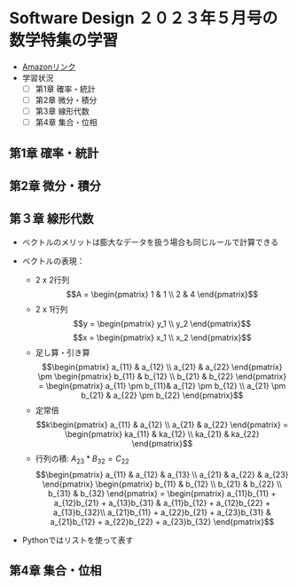 # Software Design ２０２３年５月号の数学特集の学習

- [Amazonリンク](https://www.amazon.co.jp/Software-Design-ソフトウェアデザイン-2023年5月号-雑誌-ebook/dp/B0C1J9BMWT/ref=sr_1_5?qid=1689412419&s=books&sr=1-5)
- 学習状況
    - [ ] 第1章 確率・統計
    - [ ] 第2章 微分・積分
    - [ ] 第3章 線形代数
    - [ ] 第4章 集合・位相

## 第1章 確率・統計

## 第2章 微分・積分

## 第３章 線形代数

- ベクトルのメリットは膨大なデータを扱う場合も同じルールで計算できる

- ベクトルの表現：
    - 2 x 2行列
$$A = \begin{pmatrix}
   1 & 1 \\
   2 & 4
\end{pmatrix}$$
    - 2 x 1行列
$$y = \begin{pmatrix}
    y_1 \\
    y_2
\end{pmatrix}$$
$$x = \begin{pmatrix}
    x_1 \\
    x_2
\end{pmatrix}$$
    - 足し算・引き算
$$\begin{pmatrix}
    a_{11} & a_{12} \\
    a_{21} & a_{22}
\end{pmatrix} \pm
\begin{pmatrix}
    b_{11} & b_{12} \\
    b_{21} & b_{22}
\end{pmatrix} =
\begin{pmatrix}
    a_{11} \pm b_{11}& a_{12} \pm b_{12} \\
    a_{21} \pm b_{21} & a_{22} \pm b_{22}
\end{pmatrix}$$
    - 定常倍
$$k\begin{pmatrix}
    a_{11} & a_{12} \\
    a_{21} & a_{22}
\end{pmatrix} =
\begin{pmatrix}
    ka_{11} & ka_{12} \\
    ka_{21} & ka_{22}
\end{pmatrix}$$
    - 行列の積: $A_{23} * B_{32} = C_{22}$
$$\begin{pmatrix}
    a_{11} & a_{12} & a_{13} \\
    a_{21} & a_{22} & a_{23}
\end{pmatrix}
\begin{pmatrix}
    b_{11} & b_{12} \\
    b_{21} & b_{22} \\
    b_{31} & b_{32}
\end{pmatrix} =
\begin{pmatrix}
    a_{11}b_{11} + a_{12}b_{21} + a_{13}b_{31} &
    a_{11}b_{12} + a_{12}b_{22} + a_{13}b_{32}\\
    a_{21}b_{11} + a_{22}b_{21} + a_{23}b_{31} &
    a_{21}b_{12} + a_{22}b_{22} + a_{23}b_{32}
\end{pmatrix}$$

- Pythonではリストを使って表す

## 第4章 集合・位相
